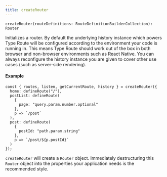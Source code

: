 ```yaml
---
title: createRouter
---
```


```tsx
createRouter(routeDefinitions: RouteDefinitionBuilderCollection): Router
```

Initializes a router. By default the underlying history instance which powers Type
Route will be configured according to the environment your code is running in. This
means Type Route should work out of the box in both browser and non-browser environments
such as React Native. You can always reconfigure the history instance you are given to
cover other use cases (such as server-side rendering).

#### Example

```tsx
const { routes, listen, getCurrentRoute, history } = createRouter({
  home: defineRoute("/"),
  postList: defineRoute(
    {
      page: "query.param.number.optional"
    },
    p => `/post`
  ),
  post: defineRoute(
    {
      postId: "path.param.string"
    },
    p => `/post/${p.postId}`
  )
});
```

`createRouter` will create a `Router` object. Immediately destructuring this `Router` object into the properties your application needs is the recommended style.

